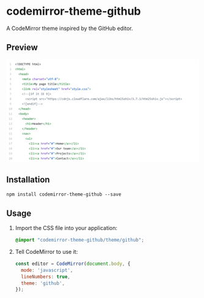 # codemirror-theme-github

A CodeMirror theme inspired by the GitHub editor.

## Preview

![Preview](/theme/preview.jpg?raw=true)

## Installation

```
npm install codemirror-theme-github --save
```

## Usage

1. Import the CSS file into your application:

    ```css
    @import "codemirror-theme-github/theme/github";
    ```

2. Tell CodeMirror to use it:

    ```js
    const editor = CodeMirror(document.body, {
      mode: 'javascript',
      lineNumbers: true,
      theme: 'github',
    });
    ```
